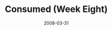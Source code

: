 ---
layout: music 
title: "Consumed (Week Eight)"
series: "Consumed"
date: 2008-03-31 
description: ""
audio: "http://s3.amazonaws.com/crossroadsaudiomessages/Consumed_8_03-30-08_Tome_webaudio.mp3"
audio-duration: "48:14"
src: "http://www.crossroads.net/players/media/mediumHz/consumed225.jpg"
---